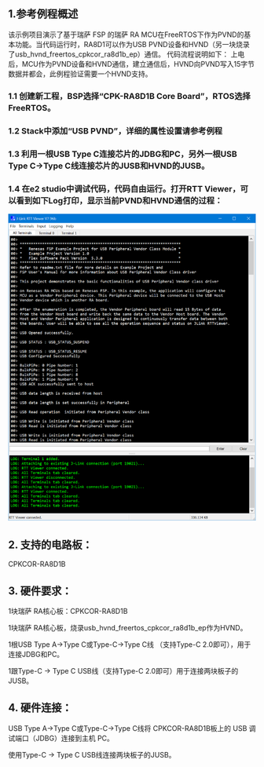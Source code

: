## 1.参考例程概述
该示例项目演示了基于瑞萨 FSP 的瑞萨 RA MCU在FreeRTOS下作为PVND的基本功能。当代码运行时，RA8D1可以作为USB PVND设备和HVND（另一块烧录了usb_hvnd_freertos_cpkcor_ra8d1b_ep）通信。
代码流程说明如下：
上电后，MCU作为PVND设备和HVND通信，建立通信后，HVND向PVND写入15字节数据并都会，此例程验证需要一个HVND支持。

### 1.1 创建新工程，BSP选择“CPK-RA8D1B Core Board”，RTOS选择FreeRTOS。
### 1.2 Stack中添加“USB PVND”，详细的属性设置请参考例程
### 1.3 利用一根USB Type C连接芯片的JDBG和PC，另外一根USB Type C->Type C线连接芯片的JUSB和HVND的JUSB。
### 1.4 在e2 studio中调试代码，代码自由运行。打开RTT Viewer，可以看到如下Log打印，显示当前PVND和HVND通信的过程：
![alt text](images/Picture1-1.png)

## 2. 支持的电路板：
CPKCOR-RA8D1B

## 3. 硬件要求：
1块瑞萨 RA核心板：CPKCOR-RA8D1B

1块瑞萨 RA核心板，烧录usb_hvnd_freertos_cpkcor_ra8d1b_ep作为HVND。

1根USB Type A->Type C或Type-C->Type C线 （支持Type-C 2.0即可），用于连接JDBG和PC。

1跟Type-C -> Type C USB线（支持Type-C 2.0即可）用于连接两块板子的JUSB。


## 4. 硬件连接：

USB Type A->Type C或Type-C->Type C线将 CPKCOR-RA8D1B板上的 USB 调试端口（JDBG）连接到主机 PC。

使用Type-C -> Type C USB线连接两块板子的JUSB。